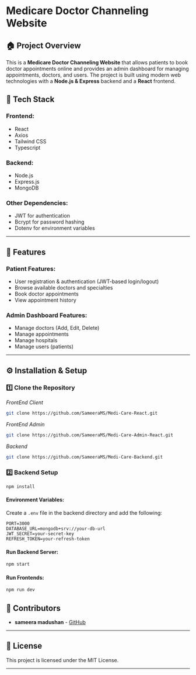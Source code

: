 # **Medicare Doctor Channeling Website**

## 🏠 **Project Overview**
This is a **Medicare Doctor Channeling Website** that allows patients to book doctor appointments online and provides an admin dashboard for managing appointments, doctors, and users. The project is built using modern web technologies with a **Node.js & Express** backend and a **React** frontend.

## 🚀 **Tech Stack**
### **Frontend:**
- React
- Axios
- Tailwind CSS
- Typescript

### **Backend:**
- Node.js
- Express.js
- MongoDB

### **Other Dependencies:**
- JWT for authentication
- Bcrypt for password hashing
- Dotenv for environment variables

---

## 🔧 **Features**
### **Patient Features:**
- User registration & authentication (JWT-based login/logout)
- Browse available doctors and specialties
- Book doctor appointments
- View appointment history

### **Admin Dashboard Features:**
- Manage doctors (Add, Edit, Delete)
- Manage appointments
- Manage hospitals
- Manage users (patients)

---

## ⚙️ **Installation & Setup**

### **1️⃣ Clone the Repository**
*FrontEnd Client*
```sh
git clone https://github.com/SameeraMS/Medi-Care-React.git
```
*FrontEnd Admin*
```sh
git clone https://github.com/SameeraMS/Medi-Care-Admin-React.git
```
*Backend*
```sh
git clone https://github.com/SameeraMS/Medi-Care-Backend.git
```

### **2️⃣ Backend Setup**
```sh
npm install
```
#### **Environment Variables:**
Create a `.env` file in the backend directory and add the following:
```env
PORT=3000
DATABASE_URL=mongodb+srv://your-db-url
JWT_SECRET=your-secret-key
REFRESH_TOKEN=your-refresh-token
```
#### **Run Backend Server:**
```sh
npm start
```

#### **Run Frontends:**
```sh
npm run dev
```

## 👥 Contributors
- **sameera madushan** - [GitHub](https://github.com/SameeraMS)

---

## 📜 License
This project is licensed under the MIT License.

---

